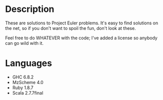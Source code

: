 Description
===========
These are solutions to Project Euler problems.  It's easy to find solutions on the
net, so if you don't want to spoil the fun, don't look at these.

Feel free to do WHATEVER with the code; I've added a license so anybody can go wild
with it.

Languages
=========
* GHC 6.8.2
* MzScheme 4.0
* Ruby 1.8.7
* Scala 2.7.7final
